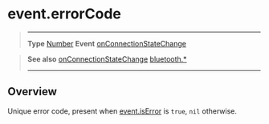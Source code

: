 # event.errorCode

> --------------------- ------------------------------------------------------------------------------------------
> __Type__              [Number](https://docs.coronalabs.com/api/type/Number.html)
> __Event__             [onConnectionStateChange](/plugin/bluetooth/type/Gatt/event/onConnectionStateChange/index.md)


> __See also__          [onConnectionStateChange](/plugin/bluetooth/type/Gatt/event/onConnectionStateChange/index.md)
>						[bluetooth.*](/plugin/bluetooth/index.md)
> --------------------- ------------------------------------------------------------------------------------------

## Overview

Unique error code, present when [event.isError](/plugin/bluetooth/type/Gatt/event/onConnectionStateChange/isError.md) is `true`, `nil` otherwise.
